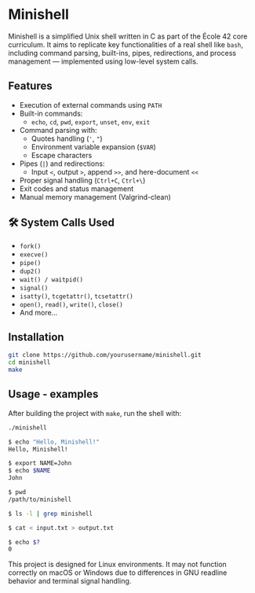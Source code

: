 # Minishell

Minishell is a simplified Unix shell written in C as part of the École 42 core curriculum. It aims to replicate key functionalities of a real shell like `bash`, including command parsing, built-ins, pipes, redirections, and process management — implemented using low-level system calls.


## Features

- Execution of external commands using `PATH`
- Built-in commands:
  - `echo`, `cd`, `pwd`, `export`, `unset`, `env`, `exit`
- Command parsing with:
  - Quotes handling (`'`, `"`)
  - Environment variable expansion (`$VAR`)
  - Escape characters
- Pipes (`|`) and redirections:
  - Input `<`, output `>`, append `>>`, and here-document `<<`
- Proper signal handling (`Ctrl+C`, `Ctrl+\`)
- Exit codes and status management
- Manual memory management (Valgrind-clean)


## 🛠️ System Calls Used

- `fork()`
- `execve()`
- `pipe()`
- `dup2()`
- `wait() / waitpid()`
- `signal()`
- `isatty()`, `tcgetattr()`, `tcsetattr()`
- `open()`, `read()`, `write()`, `close()`
- And more…


## Installation

```bash
git clone https://github.com/yourusername/minishell.git
cd minishell
make
```

## Usage - examples

After building the project with `make`, run the shell with:

```bash
./minishell

$ echo "Hello, Minishell!"
Hello, Minishell!

$ export NAME=John
$ echo $NAME
John

$ pwd
/path/to/minishell

$ ls -l | grep minishell

$ cat < input.txt > output.txt

$ echo $?
0
```
This project is designed for Linux environments. It may not function correctly on macOS or Windows due to differences in GNU readline behavior and terminal signal handling.
